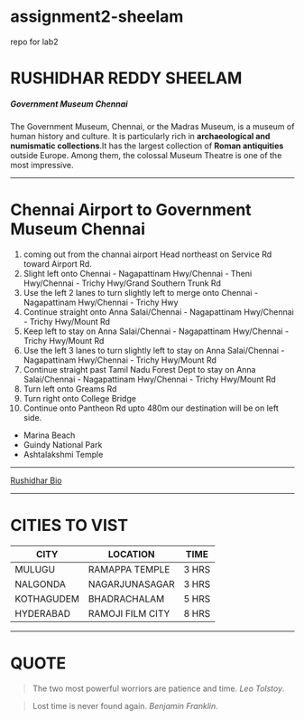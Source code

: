 # assignment2-sheelam
repo for lab2
# RUSHIDHAR REDDY SHEELAM
##### Government Museum Chennai


The Government Museum, Chennai, or the Madras Museum, is a museum of human history and culture.
It is particularly rich in **archaeological and numismatic collections**.It has the largest collection of **Roman antiquities** outside Europe. Among them, the colossal Museum Theatre is one of the most impressive.
******
# Chennai Airport to Government Museum Chennai
1. coming out from the channai airport Head northeast on Service Rd toward Airport Rd.
2. Slight left onto Chennai - Nagapattinam Hwy/Chennai - Theni Hwy/Chennai - Trichy Hwy/Grand Southern Trunk Rd
3. Use the left 2 lanes to turn slightly left to merge onto Chennai - Nagapattinam Hwy/Chennai - Trichy Hwy
4. Continue straight onto Anna Salai/Chennai - Nagapattinam Hwy/Chennai - Trichy Hwy/Mount Rd
5. Keep left to stay on Anna Salai/Chennai - Nagapattinam Hwy/Chennai - Trichy Hwy/Mount Rd
6. Use the left 3 lanes to turn slightly left to stay on Anna Salai/Chennai - Nagapattinam Hwy/Chennai - Trichy Hwy/Mount Rd
7. Continue straight past Tamil Nadu Forest Dept to stay on Anna Salai/Chennai - Nagapattinam Hwy/Chennai - Trichy Hwy/Mount Rd
8. Turn left onto Greams Rd
9. Turn right onto College Bridge
10. Continue onto Pantheon Rd upto 480m our destination will be on left side.
* Marina Beach
* Guindy National Park
* Ashtalakshmi Temple
***
[Rushidhar Bio](AboutMe.md)

***
# CITIES TO VIST
| CITY          | LOCATION      | TIME        |
| --------------|--------------|------------ |
| MULUGU        | RAMAPPA TEMPLE| 3 HRS      |
| NALGONDA      | NAGARJUNASAGAR | 3 HRS     |
| KOTHAGUDEM    | BHADRACHALAM   | 5 HRS     |
| HYDERABAD     | RAMOJI FILM CITY| 8 HRS    |
***
# QUOTE

> The two most powerful worriors are patience and time. *Leo Tolstoy*.

> Lost time is never found again. *Benjamin Franklin*.